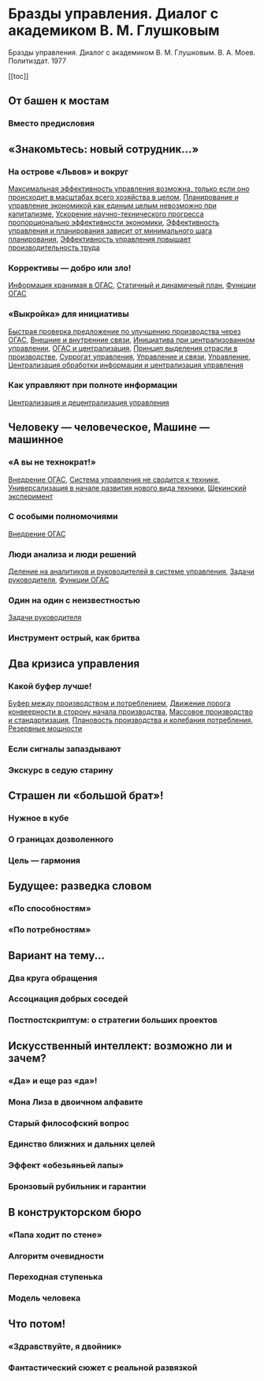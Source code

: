 # Бразды управления. Диалог с академиком В. М. Глушковым

Бразды управления. Диалог с академиком В. М. Глушковым. В. А. Моев. Политиздат. 1977

[[toc]]

## От башен к мостам

### Вместо предисловия

## «Знакомьтесь: новый сотрудник...»

### На острове «Львов» и вокруг

[Максимальная эффективность управления возможна, только если оно происходит в масштабах всего хозяйства в целом](20230129161611.md), [Планирование и управление экономикой как единым целым невозможно при капитализме](20230129162815.md), [Ускорение научно-технического прогресса пропорционально эффективности экономики](20230129163327.md), [Эффективность управления и планирования зависит от минимального шага планирования](20230129160949.md), [Эффективность управления повышает производительность труда](20230129154445.md)

### Коррективы — добро или зло!

[Информация хранимая в ОГАС](20230129164947.md), [Статичный и динамичный план](20230129165651.md), [Функции ОГАС](20230129164212.md)

### «Выкройка» для инициативы

[Быстрая проверка предложение по улучшению производства через ОГАС](20230205190743.md), [Внешние и внутренние связи](20230205185154.md), [Инициатива при централизованном управлении](20230205184142.md), [ОГАС и централизация](20230205192148.md), [Принцип выделения отрасли в производстве](20230205184324.md), [Суррогат управления](20230205191648.md), [Управление и связи](20230205185146.md), [Управление](20230129171624.md), [Централизация обработки информации и централизация управления](20230205192612.md)

### Как управляют при полноте информации

[Централизация и децентрализация управления](20230205193533.md)

## Человеку — человеческое, Машине — машинное

### «А вы не технократ!»

[Внедрение ОГАС](20230205202101.md), [Система управления не сводится к технике](20230205195319.md), [Универсализация в начале развития нового вида техники](20230205200713.md), [Щекинский эксперимент](20230205200216.md)

### С особыми полномочиями

[Внедрение ОГАС](20230205202101.md)

### Люди анализа и люди решений

[Деление на аналитиков и руководителей в системе управления](20230205205244.md), [Задачи руководителя](20230205203108.md), [Функции ОГАС](20230129164212.md)

### Один на один с неизвестностью

[Задачи руководителя](20230205203108.md)

### Инструмент острый, как бритва

## Два кризиса управления

### Какой буфер лучше!

[Буфер между производством и потреблением](20230206001933.md), [Движение порога конвеерности в сторону начала производства](20230206002759.md), [Массовое производство и стандартизация](20230206001153.md), [Плановость производства и колебания потребления](20230206001723.md), [Резервные мощности](20230206003019.md)

### Если сигналы запаздывают

### Экскурс в седую старину

## Страшен ли «большой брат»!

### Нужное в кубе

### О границах дозволенного

### Цель — гармония

## Будущее: разведка словом

### «По способностям»

### «По потребностям»

## Вариант на тему...

### Два круга обращения

### Ассоциация добрых соседей

### Постпостскриптум: о стратегии больших проектов

## Искусственный интеллект: возможно ли и зачем?

### «Да» и еще раз «да»!

### Мона Лиза в двоичном алфавите

### Старый философский вопрос

### Единство ближних и дальних целей

### Эффект «обезьяньей лапы»

### Бронзовый рубильник и гарантии

## В конструкторском бюро

### «Папа ходит по стене»

### Алгоритм очевидности

### Переходная ступенька

### Модель человека

## Что потом!

### «Здравствуйте, я двойник»

### Фантастический сюжет с реальной развязкой
